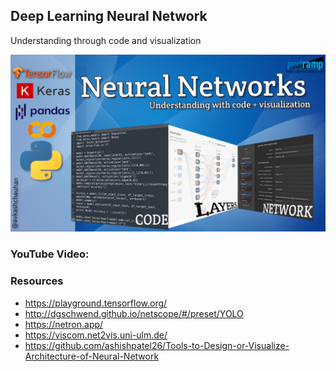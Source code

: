 ## Deep Learning Neural Network ##
Understanding through code and visualization

![](https://github.com/prodramp/python-projects/blob/main/images/main-yt-sm.png?raw=true)

### YouTube Video: ###


### Resources ##
- https://playground.tensorflow.org/
- http://dgschwend.github.io/netscope/#/preset/YOLO
- https://netron.app/
- https://viscom.net2vis.uni-ulm.de/
- https://github.com/ashishpatel26/Tools-to-Design-or-Visualize-Architecture-of-Neural-Network
